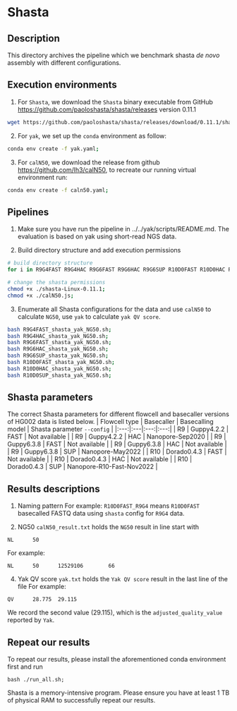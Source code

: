 # Shasta
## Description
This directory archives the pipeline which we benchmark shasta *de novo* assembly with different configurations.


## Execution environments
1. For `Shasta`, we download the `Shasta` binary executable from GitHub <https://github.com/paoloshasta/shasta/releases> version 0.11.1
```bash
wget https://github.com/paoloshasta/shasta/releases/download/0.11.1/shasta-Linux-0.11.1;
```

2. For `yak`, we set up the `conda` environment as follow:
```bash
conda env create -f yak.yaml;
```

3. For `calN50`, we download the release from github <https://github.com/lh3/calN50>, to recreate our running virtual environment run:
```bash
conda env create -f caln50.yaml;
```


## Pipelines
1. Make sure you have run the pipeline in ../../yak/scripts/README.md. The evaluation is based on yak using short-read NGS data.

2. Build directory structure and add execution permissions
```bash
# build directory structure
for i in R9G4FAST R9G4HAC R9G6FAST R9G6HAC R9G6SUP R10D0FAST R10D0HAC R10D0SUP;do for j in R9G4 R9G6SUP R10;do mkdir -p ../results/"$i"_"$j"; done; done;

# change the shasta permissions
chmod +x ./shasta-Linux-0.11.1;
chmod +x ./calN50.js;
```

3. Enumerate all Shasta configurations for the data and use `calN50` to calculate `NG50`, use `yak` to calculate `yak QV score`.
```bash
bash R9G4FAST_shasta_yak_NG50.sh;
bash R9G4HAC_shasta_yak_NG50.sh;
bash R9G6FAST_shasta_yak_NG50.sh;
bash R9G6HAC_shasta_yak_NG50.sh;
bash R9G6SUP_shasta_yak_NG50.sh;
bash R10D0FAST_shasta_yak_NG50.sh;
bash R10D0HAC_shasta_yak_NG50.sh;
bash R10D0SUP_shasta_yak_NG50.sh;
```

## Shasta parameters
The correct Shasta parameters for different flowcell and basecaller versions of HG002 data is listed below.
| Flowcell type | Basecaller | Basecalling model | Shasta parameter `--config` |
|:---:|:---|:---:|:---:|
| R9 | Guppy4.2.2 | FAST | Not available |
| R9 | Guppy4.2.2 | HAC | Nanopore-Sep2020 |
| R9 | Guppy6.3.8 | FAST | Not available |
| R9 | Guppy6.3.8 | HAC | Not available |
| R9 | Guppy6.3.8 | SUP | Nanopore-May2022 |
| R10 | Dorado0.4.3 | FAST | Not available |
| R10 | Dorado0.4.3 | HAC | Not available |
| R10 | Dorado0.4.3 | SUP | Nanopore-R10-Fast-Nov2022 |


## Results descriptions
1. Naming pattern 
For example: `R10D0FAST_R9G4` means `R10D0FAST` basecalled FASTQ data using `shasta` config for `R9G4` data.

2. NG50
`calN50_result.txt` holds the `NG50` result in line start with
 ```
NL      50
```
For example:
```
NL      50      12529106        66
```

4. Yak QV score
`yak.txt` holds the `Yak QV score` result in the last line of the file
For example:
```
QV      28.775  29.115
```
We record the second value (29.115), which is the `adjusted_quality_value` reported by `Yak`.


## Repeat our results
To repeat our results, please install the aforementioned conda environment first and run
```
bash ./run_all.sh;
```

Shasta is a memory-intensive program. Please ensure you have at least 1 TB of physical RAM to successfully repeat our results.

